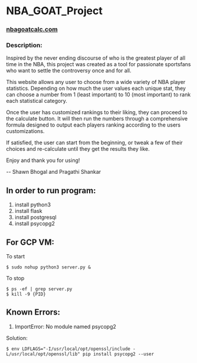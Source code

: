 # NBA_GOAT_Project
### [nbagoatcalc.com](nbagoatcalc.com)

### Description:
Inspired by the never ending discourse of who is the greatest player of all time in the NBA, this project was created as a tool for passionate sportsfans who want to settle the controversy once and for all.

This website allows any user to choose from a wide variety of NBA player statistics. Depending on how much the user values each unique stat, they can choose a number from 1 (least important) to 10 (most important) to rank each statistical category.

Once the user has customized rankings to their liking, they can proceed to the calculate button. It will then run the numbers through a comprehensive formula designed to output each players ranking according to the users customizations. 

If satisfied, the user can start from the beginning, or tweak a few of their choices and re-calculate until they get the results they like.

Enjoy and thank you for using!

 -- Shawn Bhogal and Pragathi Shankar 


## In order to run program:
1) install python3
2) install flask
3) install postgresql  
4) install psycopg2 


## For GCP VM:
To start
```
$ sudo nohup python3 server.py &
```
To stop
```
$ ps -ef | grep server.py
$ kill -9 {PID}
```


## Known Errors:
1) ImportError: No module named psycopg2

Solution:
```
$ env LDFLAGS="-I/usr/local/opt/openssl/include -L/usr/local/opt/openssl/lib" pip install psycopg2 --user
```
